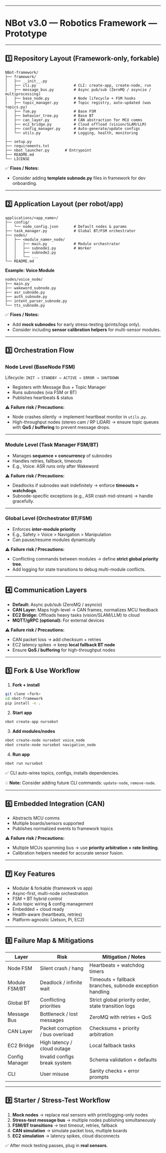 
---

# **NBot v3.0 — Robotics Framework  — Prototype**

---

## **1️⃣ Repository Layout (Framework-only, forkable)**

```
NBot-framework/
├── framework/
│   ├── __init__.py
│   ├── cli.py                 # CLI: create-app, create-node, run
│   ├── message_bus.py         # Async pub/sub (ZeroMQ / asyncio / multiprocessing)
│   ├── base_node.py           # Node lifecycle + FSM hooks
│   ├── topic_manager.py       # Topic registry, auto-updated (was topics.py)
│   ├── fsm.py                 # Base FSM
│   ├── behavior_tree.py       # Base BT
│   ├── can_layer.py           # CAN abstraction for MCU comms
│   ├── ec2_bridge.py          # Cloud offload (vision/SLAM/LLM)
│   ├── config_manager.py      # Auto-generate/update configs
│   └── utils.py               # Logging, health, monitoring
│
├── setup.py
├── requirements.txt
├── nbot_launcher.py       # Entrypoint
├── README.md
└── LICENSE
```

✅ **Fixes / Notes:**


* Consider adding **template subnode.py** files in framework for dev onboarding.

---

## **2️⃣ Application Layout (per robot/app)**

```
applications/<app_name>/
├── config/
│   └── node_config.json       # Default nodes & params
├── task_manager.py            # Global BT/FSM orchestrator
├── nodes/
│   ├── <module_name>_node/
│   │   ├── main.py            # Module orchestrator
│   │   ├── subnode1.py        # Worker
│   │   ├── subnode2.py
│   │   └── ...
└── README.md
```

**Example: Voice Module**

```
nodes/voice_node/
├── main.py
├── wakeword_subnode.py
├── asr_subnode.py
├── auth_subnode.py
├── intent_parser_subnode.py
└── tts_subnode.py
```

✅ **Fixes / Notes:**

* Add **mock subnodes** for early stress-testing (prints/logs only).
* Consider including **sensor calibration helpers** for multi-sensor modules.

---

## **3️⃣ Orchestration Flow**

### **Node Level (BaseNode FSM)**

Lifecycle:
`INIT → STANDBY → ACTIVE → ERROR → SHUTDOWN`

* Registers with Message Bus + Topic Manager
* Runs subnodes (via FSM or BT)
* Publishes heartbeats & status

⚠️ **Failure risk / Precautions:**

* Node crashes silently → implement heartbeat monitor in `utils.py`.
* High-throughput nodes (stereo cam / RP LiDAR) → ensure topic queues with **QoS / buffering** to prevent message drops.

---

### **Module Level (Task Manager FSM/BT)**

* Manages **sequence + concurrency** of subnodes
* Handles retries, fallback, timeouts
* E.g., Voice: ASR runs only after Wakeword

⚠️ **Failure risk / Precautions:**

* Deadlocks if subnodes wait indefinitely → enforce **timeouts + watchdogs**.
* Subnode-specific exceptions (e.g., ASR crash mid-stream) → handle gracefully.

---

### **Global Level (Orchestrator BT/FSM)**

* Enforces **inter-module priority**
* E.g., Safety > Voice > Navigation > Manipulation
* Can pause/resume modules dynamically

⚠️ **Failure risk / Precautions:**

* Conflicting commands between modules → define **strict global priority tree**.
* Add logging for state transitions to debug multi-module conflicts.

---

## **4️⃣ Communication Layers**

* **Default:** Async pub/sub (ZeroMQ / asyncio)
* **CAN Layer:** Maps high-level → CAN frames, normalizes MCU feedback
* **EC2 Bridge:** Offloads heavy tasks (vision/SLAM/LLM) to cloud
* **MQTT/gRPC (optional):** For external devices

⚠️ **Failure risk / Precautions:**

* CAN packet loss → add checksum + retries
* EC2 latency spikes → keep **local fallback BT node**
* Ensure **QoS / buffering** for high-throughput nodes

---

## **5️⃣ Fork & Use Workflow**

1. **Fork + install**

```bash
git clone <fork>
cd nbot-framework
pip install -e .
```

2. **Start app**

```bash
nbot create-app nursebot
```

3. **Add modules/nodes**

```bash
nbot create-node nursebot voice_node
nbot create-node nursebot navigation_node
```

4. **Run app**

```bash
nbot run nursebot
```

✅ CLI auto-wires topics, configs, installs dependencies.

💡 **Note:** Consider adding future CLI commands: `update-node`, `remove-node`.

---

## **6️⃣ Embedded Integration (CAN)**

* Abstracts MCU comms
* Multiple boards/sensors supported
* Publishes normalized events to framework topics

⚠️ **Failure risk / Precautions:**

* Multiple MCUs spamming bus → use **priority arbitration + rate limiting**.
* Calibration helpers needed for accurate sensor fusion.

---

## **7️⃣ Key Features**

* Modular & forkable (framework vs app)
* Async-first, multi-node orchestration
* FSM + BT hybrid control
* Auto topic wiring & config management
* Embedded + cloud ready
* Health-aware (heartbeats, retries)
* Platform-agnostic (Jetson, Pi, EC2)

---

## **8️⃣ Failure Map & Mitigations**

| Layer          | Risk                             | Mitigation / Notes                                       |
| -------------- | -------------------------------- | -------------------------------------------------------- |
| Node FSM       | Silent crash / hang              | Heartbeats + watchdog timers                             |
| Module FSM/BT  | Deadlock / infinite wait         | Timeouts + fallback branches, subnode exception handling |
| Global BT      | Conflicting priorities           | Strict global priority order, state transition logs      |
| Message Bus    | Bottleneck / lost messages       | ZeroMQ with retries + QoS                                |
| CAN Layer      | Packet corruption / bus overload | Checksums + priority arbitration                         |
| EC2 Bridge     | High latency / cloud outage      | Local fallback tasks                                     |
| Config Manager | Invalid configs break system     | Schema validation + defaults                             |
| CLI            | User misuse                      | Sanity checks + error prompts                            |

---

## **9️⃣ Starter / Stress-Test Workflow**

1. **Mock nodes** → replace real sensors with print/logging-only nodes
2. **Stress-test message bus** → multiple nodes publishing simultaneously
3. **FSM/BT transitions** → test timeout, retries, fallback
4. **CAN simulation** → simulate packet loss, multiple boards
5. **EC2 simulation** → latency spikes, cloud disconnects

✅ After mock testing passes, plug in **real sensors**.



